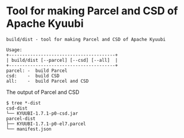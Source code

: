 Tool for making Parcel and CSD of Apache Kyuubi
===

```
build/dist - tool for making Parcel and CSD of Apache Kyuubi

Usage:
+----------------------------------------+
| build/dist [--parcel] [--csd] [--all]  |
+----------------------------------------+
parcel: -  build Parcel
csd:    -  build CSD
all:    -  build Parcel and CSD
```

The output of Parcel and CSD
```
$ tree *-dist
csd-dist
└── KYUUBI-1.7.1-p0-csd.jar
parcel-dist
├── KYUUBI-1.7.1-p0-el7.parcel
└── manifest.json
```
